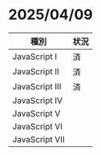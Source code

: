 # 2025/04/09
|種別|状況|
----|----
|JavaScript I|済|
|JavaScript II|済|
|JavaScript III|済|
|JavaScript IV||
|JavaScript V||
|JavaScript VI||
|JavaScript VII||
